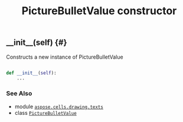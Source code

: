 ﻿---
title: PictureBulletValue constructor
second_title: Aspose.Cells for Python via .NET API References
description: 
type: docs
weight: 10
url: /aspose.cells.drawing.texts/picturebulletvalue/__init__/
is_root: false
---

## \_\_init\_\_(self) {#}

Constructs a new instance of PictureBulletValue



```python

def __init__(self):
    ...
```





### See Also
* module [`aspose.cells.drawing.texts`](../../)
* class [`PictureBulletValue`](/cells/python-net/aspose.cells.drawing.texts/picturebulletvalue)
